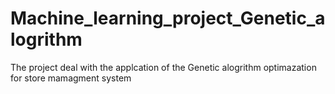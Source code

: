 # Machine_learning_project_Genetic_alogrithm
The project deal with the applcation of the Genetic alogrithm optimazation for store mamagment system
